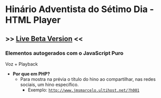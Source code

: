 # Hinário Adventista do Sétimo Dia - HTML Player

## >> [Live Beta Version](http://www.jmsmarcelo.ultihost.net/) <<
### Elementos autogerados com o JavaScript Puro

Voz + Playback

- **Por que em PHP?**
  - Para mostra na prévia o título do hino ao compartilhar, nas redes sociais, um hino específico.
    - Exemplo: <code>http://www.jmsmarcelo.ultihost.net/?h001</code>
<!-- **Why in PHP?** For show hymn title name preview shared in social media -->

